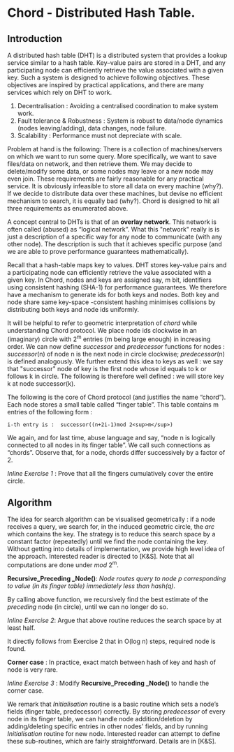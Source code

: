 # Chord - Distributed Hash Table. 

## Introduction 

A distributed hash table (DHT) is a distributed system that provides a lookup service similar to a hash table. Key–value pairs are stored in a DHT, and any participating node can efficiently retrieve the value associated with a given key. Such a system is designed to achieve following objectives. These objectives are inspired by practical applications, and there are many services which rely on DHT to work. 

1. Decentralisation : Avoiding a centralised coordination to make system work.
2. Fault tolerance & Robustness : System is robust to data/node dynamics (nodes leaving/adding), data changes, node failure. 
3. Scalability : Performance must not depreciate with scale. 


Problem at hand is the following: There is a collection of machines/servers on which we want to run some query. More specifically, we want to save files/data on network, and then retrieve them. We may decide to delete/modify some data, or some nodes may leave or a new node may even join. These requirements are fairly reasonable for any practical service.  It is obviously infeasible to store all data on every machine (why?). If we decide to distribute data over these machines, but devise no efficient mechanism to search, it is equally bad (why?). Chord is designed to hit all three requirements as enumerated above. 

A concept central to DHTs is that of an **overlay network**. This network is often called (abused) as “logical network”. What this "network" really is is just a description of a specific way for any node to communicate (with any other node). The description is such that it achieves specific purpose (and we are able to prove performance guarantees mathematically). 

Recall that a hash-table maps key to values. DHT stores key-value pairs and a participating node can efficiently retrieve the value associated with a given key. In Chord, nodes and keys are assigned say, m bit, identifiers using consistent hashing (SHA-1) for performance guarantees. We therefore have a mechanism to generate ids for both keys and nodes.  Both key and node share same key-space -consistent hashing minimises collisions by distributing both keys and node ids uniformly. 


It will be helpful to refer to geometric interpretation of *chord* while understanding Chord protocol. We place node ids clockwise in an (imaginary) circle with 2<sup>m</sup> entries (m being large enough) in increasing order. We can now define *successor* and *predecessor* functions for nodes : *successor*(n) of node n is the next node in circle clockwise; *predecessor*(n) is defined analogously. We further extend this idea to keys as well : we say that "successor" node of key is the first node whose id equals to k or follows k in circle. The following is therefore well defined :  we will store key k at node successor(k).

The following is the core of Chord protocol (and justifies the name “chord”). Each node stores a small table called “finger table”. This table contains m entries of the following form : 

	i-th entry is :  successor((n+2i-1)mod 2<sup>m</sup>)


We again, and for last time, abuse language and say, “node n is logically connected to all nodes in its finger table”. We call such connections as “chords”. Observe that, for a node, chords differ successively by a factor of 2. 

*Inline Exercise 1* : Prove that all the fingers cumulatively cover the entire circle. 

## Algorithm

The idea for search algorithm can be visualised geometrically : if a node receives a query, we search for, in the induced geometric circle, the *arc* which contains the key. The strategy is to reduce this search space by a constant factor (repeatedly) until we find the node containing the key. Without getting into details of implementation, we provide high level idea of the approach. Interested reader is directed to [K&S]. Note that all computations are done under *mod* 2<sup>m</sup>. 

**Recursive_Preceding _Node()**: *Node routes query to node p corresponding to value (in its finger table) immediately less than hash(q)*.  

By calling above function, we recursively find the best estimate of the *preceding* node (in circle), until we can no longer do so. 

*Inline Exercise 2*: Argue that above routine reduces the search space by at least half.

It directly follows from Exercise 2 that in O(log n) steps, required node is found. 

**Corner case** : In practice, exact match between hash of key and hash of node is very rare. 

*Inline Exercise 3* : Modify **Recursive_Preceding _Node()** to handle the corner case. 


We remark that *Initialisation* routine is a basic routine which sets a node’s fields (finger table, predecessor) correctly. By storing *predecessor* of every node in its finger table, we can handle node addition/deletion by adding/deleting specific entries in other nodes' fields, and by running *Initialisation* routine for new node. Interested reader can attempt to define these sub-routines, which are fairly straightforward. Details are in [K&S].
